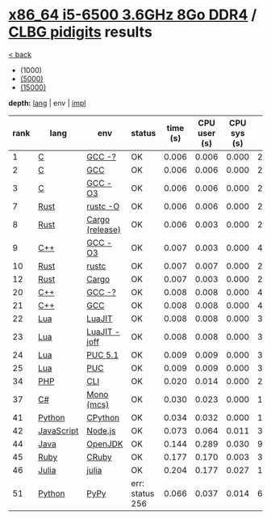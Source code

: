 # [x86_64 i5-6500 3.6GHz 8Go DDR4]({{site.baseurl}}/hosts/x86-64_i5-6500) / [CLBG pidigits]({{site.baseurl}}/works/clbg_pidigits) results

[< back]({{site.baseurl}}/results/x86-64_i5-6500)
* (1000)
* [(5000)]({{site.baseurl}}/results/x86-64_i5-6500/clbg_pidigits/2-2)
* [(15000)]({{site.baseurl}}/results/x86-64_i5-6500/clbg_pidigits/3-2)

**depth:** [lang]({{site.baseurl}}/results/x86-64_i5-6500/clbg_pidigits/1-1) | env | [impl]({{site.baseurl}}/results/x86-64_i5-6500/clbg_pidigits/1-3)

rank | lang | env | status | time (s) | CPU user (s) | CPU sys (s) | mem (kB) | impl
--- | --- | --- | --- | --- | --- | --- | --- | ---
1 | [C]({{site.baseurl}}/langs/c) | [GCC -?]({{site.baseurl}}/langs/c/envs/gcc-any) | OK | 0.006 | 0.006 | 0.000 | 2492 | [clbg2.c]({{site.github.repository_url}}/blob/master/langs/c/impls/clbg_pidigits/clbg2.c)
2 | [C]({{site.baseurl}}/langs/c) | [GCC]({{site.baseurl}}/langs/c/envs/gcc) | OK | 0.006 | 0.006 | 0.000 | 2428 | [clbg2.c]({{site.github.repository_url}}/blob/master/langs/c/impls/clbg_pidigits/clbg2.c)
3 | [C]({{site.baseurl}}/langs/c) | [GCC -O3]({{site.baseurl}}/langs/c/envs/gcc-O3) | OK | 0.006 | 0.006 | 0.000 | 2496 | [clbg2.c]({{site.github.repository_url}}/blob/master/langs/c/impls/clbg_pidigits/clbg2.c)
7 | [Rust]({{site.baseurl}}/langs/rust) | [rustc -O]({{site.baseurl}}/langs/rust/envs/rustc-O) | OK | 0.006 | 0.006 | 0.000 | 2692 | [clbg3.rs]({{site.github.repository_url}}/blob/master/langs/rust/impls/clbg_pidigits/clbg3.rs)
8 | [Rust]({{site.baseurl}}/langs/rust) | [Cargo (release)]({{site.baseurl}}/langs/rust/envs/cargo-release) | OK | 0.006 | 0.003 | 0.000 | 2692 | [clbg3.rs]({{site.github.repository_url}}/blob/master/langs/rust/impls/clbg_pidigits/clbg3.rs)
9 | [C++]({{site.baseurl}}/langs/cpp) | [GCC -O3]({{site.baseurl}}/langs/cpp/envs/gcc-O3) | OK | 0.007 | 0.003 | 0.000 | 4332 | [clbg4.cpp]({{site.github.repository_url}}/blob/master/langs/cpp/impls/clbg_pidigits/clbg4.cpp)
10 | [Rust]({{site.baseurl}}/langs/rust) | [rustc]({{site.baseurl}}/langs/rust/envs/rustc) | OK | 0.007 | 0.007 | 0.000 | 2756 | [clbg3.rs]({{site.github.repository_url}}/blob/master/langs/rust/impls/clbg_pidigits/clbg3.rs)
12 | [Rust]({{site.baseurl}}/langs/rust) | [Cargo]({{site.baseurl}}/langs/rust/envs/cargo) | OK | 0.007 | 0.003 | 0.000 | 2864 | [clbg3.rs]({{site.github.repository_url}}/blob/master/langs/rust/impls/clbg_pidigits/clbg3.rs)
20 | [C++]({{site.baseurl}}/langs/cpp) | [GCC -?]({{site.baseurl}}/langs/cpp/envs/gcc-any) | OK | 0.008 | 0.008 | 0.000 | 4344 | [clbg4.cpp]({{site.github.repository_url}}/blob/master/langs/cpp/impls/clbg_pidigits/clbg4.cpp)
21 | [C++]({{site.baseurl}}/langs/cpp) | [GCC]({{site.baseurl}}/langs/cpp/envs/gcc) | OK | 0.008 | 0.008 | 0.000 | 4344 | [clbg4.cpp]({{site.github.repository_url}}/blob/master/langs/cpp/impls/clbg_pidigits/clbg4.cpp)
22 | [Lua]({{site.baseurl}}/langs/lua) | [LuaJIT]({{site.baseurl}}/langs/lua/envs/luajit) | OK | 0.008 | 0.008 | 0.000 | 3304 | [clbg2.lua]({{site.github.repository_url}}/blob/master/langs/lua/impls/clbg_pidigits/clbg2.lua)
23 | [Lua]({{site.baseurl}}/langs/lua) | [LuaJIT -joff]({{site.baseurl}}/langs/lua/envs/luajit-joff) | OK | 0.008 | 0.008 | 0.000 | 3356 | [clbg2.lua]({{site.github.repository_url}}/blob/master/langs/lua/impls/clbg_pidigits/clbg2.lua)
24 | [Lua]({{site.baseurl}}/langs/lua) | [PUC 5.1]({{site.baseurl}}/langs/lua/envs/lua51) | OK | 0.009 | 0.009 | 0.000 | 3348 | [clbg2.lua]({{site.github.repository_url}}/blob/master/langs/lua/impls/clbg_pidigits/clbg2.lua)
25 | [Lua]({{site.baseurl}}/langs/lua) | [PUC]({{site.baseurl}}/langs/lua/envs/lua) | OK | 0.009 | 0.009 | 0.000 | 3396 | [clbg2.lua]({{site.github.repository_url}}/blob/master/langs/lua/impls/clbg_pidigits/clbg2.lua)
34 | [PHP]({{site.baseurl}}/langs/php) | [CLI]({{site.baseurl}}/langs/php/envs/php) | OK | 0.020 | 0.014 | 0.000 | 21252 | [clbg5.php]({{site.github.repository_url}}/blob/master/langs/php/impls/clbg_pidigits/clbg5.php)
37 | [C#]({{site.baseurl}}/langs/csharp) | [Mono (mcs)]({{site.baseurl}}/langs/csharp/envs/mono) | OK | 0.030 | 0.023 | 0.000 | 19360 | [clbg5.cs]({{site.github.repository_url}}/blob/master/langs/csharp/impls/clbg_pidigits/clbg5.cs)
41 | [Python]({{site.baseurl}}/langs/python) | [CPython]({{site.baseurl}}/langs/python/envs/python) | OK | 0.034 | 0.032 | 0.000 | 10524 | [clbg1.py]({{site.github.repository_url}}/blob/master/langs/python/impls/clbg_pidigits/clbg1.py)
42 | [JavaScript]({{site.baseurl}}/langs/javascript) | [Node.js]({{site.baseurl}}/langs/javascript/envs/nodejs) | OK | 0.073 | 0.064 | 0.011 | 31920 | [clbg4.js]({{site.github.repository_url}}/blob/master/langs/javascript/impls/clbg_pidigits/clbg4.js)
44 | [Java]({{site.baseurl}}/langs/java) | [OpenJDK]({{site.baseurl}}/langs/java/envs/openjdk) | OK | 0.144 | 0.289 | 0.030 | 97392 | [clbg1.java]({{site.github.repository_url}}/blob/master/langs/java/impls/clbg_pidigits/clbg1.java)
45 | [Ruby]({{site.baseurl}}/langs/ruby) | [CRuby]({{site.baseurl}}/langs/ruby/envs/ruby) | OK | 0.177 | 0.170 | 0.003 | 37160 | [clbg1.rb]({{site.github.repository_url}}/blob/master/langs/ruby/impls/clbg_pidigits/clbg1.rb)
46 | [Julia]({{site.baseurl}}/langs/julia) | [julia]({{site.baseurl}}/langs/julia/envs/julia) | OK | 0.204 | 0.177 | 0.027 | 163664 | [clbg2.jl]({{site.github.repository_url}}/blob/master/langs/julia/impls/clbg_pidigits/clbg2.jl)
51 | [Python]({{site.baseurl}}/langs/python) | [PyPy]({{site.baseurl}}/langs/python/envs/pypy) | err: status 256 | 0.066 | 0.037 | 0.014 | 60448 | [clbg1.py]({{site.github.repository_url}}/blob/master/langs/python/impls/clbg_pidigits/clbg1.py)
